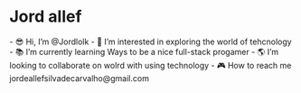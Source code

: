 <h1>Jord allef</h1>
- 😎 Hi, I’m @Jordlolk
- 👾 I’m interested in exploring the world of tehcnology
- 📚 I’m currently learning Ways to be a nice full-stack progamer
- 🌎 I’m looking to collaborate on wolrd with using technology 
- 🎮 How to reach me jordeallefsilvadecarvalho@gmail.com

<!---
Jordlolk/Jordlolk is a ✨ special ✨ repository because its `README.md` (this file) appears on your GitHub profile.
You can click the Preview link to take a look at your changes.
--->
